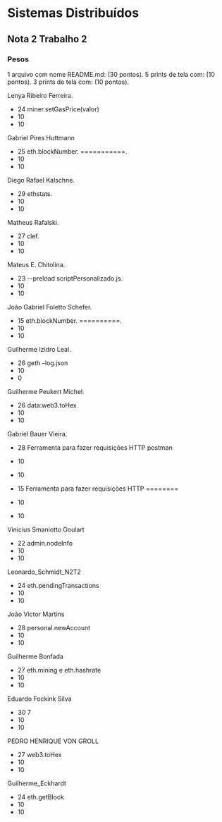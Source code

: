# Sistemas Distribuídos
## Nota 2 Trabalho 2
### Pesos

1 arquivo com nome README.md: (30 pontos). 
5 prints de tela com: (10 pontos). 
3 prints de tela com: (10 pontos). 

Lenya Ribeiro Ferreira. 
- 24 miner.setGasPrice(valor)  
- 10  
- 10  

 Gabriel Pires Huttmann  
- 25  eth.blockNumber.   ===========. 
- 10  
- 10  

 Diego Rafael Kalschne. 
- 29 ethstats.  
- 10  
- 10  

Matheus Rafalski. 
- 27 clef. 
- 10  
- 10  
   
Mateus E. Chitolina. 
- 23  --preload scriptPersonalizado.js. 
- 10  
- 10  

João Gabriel Foletto Schefer. 
- 15  eth.blockNumber.  ==========. 
- 10  
- 10  

Guilherme Izidro Leal.  
- 26   geth –log.json
- 10 
- 0  
 
Guilherme Peukert Michel. 
- 26   data:web3.toHex
- 10   
- 10   

Gabriel Bauer Vieira.  
- 28   Ferramenta para fazer requisições HTTP postman
- 10   
- 10   


- 15   Ferramenta para fazer requisições HTTP ========
- 10   
- 10  



Vinicius Smaniotto Goulart
- 22    admin.nodeInfo
- 10   
- 10  

Leonardo_Schmidt_N2T2
- 24	  eth.pendingTransactions
- 10  
- 10   

João Victor Martins
- 28	  personal.newAccount
- 10  
- 10

Guilherme Bonfada
- 27	  eth.mining  e  eth.hashrate   
- 10  
- 10

Eduardo Fockink Silva
- 30  7 	    
- 10  
- 10

PEDRO HENRIQUE VON GROLL
- 27   web3.toHex 
- 10  
- 10

Guilherme_Eckhardt
- 24  eth.getBlock  
- 10  
- 10









